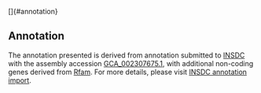 []{#annotation}

Annotation
----------

The annotation presented is derived from annotation submitted to
[INSDC](http://www.insdc.org) with the assembly accession
[GCA\_002307675.1](http://www.ebi.ac.uk/ena/data/view/GCA_002307675.1),
with additional non-coding genes derived from
[Rfam](http://rfam.xfam.org/). For more details, please visit [INSDC
annotation
import](http://ensemblgenomes.org/info/data/insdc_annotation).
